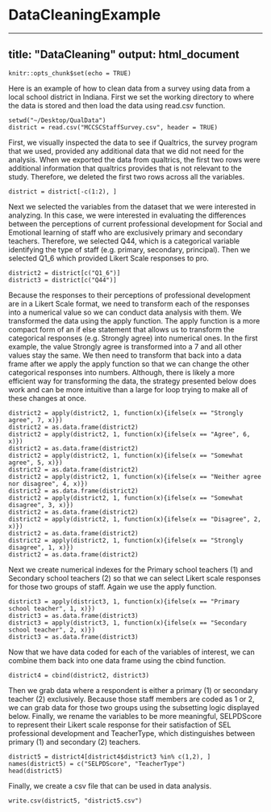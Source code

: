 # DataCleaningExample
---
title: "DataCleaning"
output: html_document
---

```{r setup, include=FALSE}
knitr::opts_chunk$set(echo = TRUE)
```
Here is an example of how to clean data from a survey using data from a local school district in Indiana.  First we set the working directory to where the data is stored and then load the data using read.csv function.  
```{r}
setwd("~/Desktop/QualData")
district = read.csv("MCCSCStaffSurvey.csv", header = TRUE)
```
First, we visually inspected the data to see if Qualtrics, the survey program that we used, provided any additional data that we did not need for the analysis. When we exported the data from qualtrics, the first two rows were additional information that qualtrics provides that is not relevant to the study.  Therefore, we deleted the first two rows across all the variables.
```{r}
district = district[-c(1:2), ]
```
Next we selected the variables from the dataset that we were interested in analyzing.  In this case, we were interested in evaluating the differences between the perceptions of current professional development for Social and Emotional learning of staff who are exclusively primary and secondary teachers.  Therefore, we selected Q44, which is a categorical variable identifying the type of staff (e.g. primary, secondary, principal).  Then we selected Q1_6 which provided Likert Scale responses to pro.  

```{r}
district2 = district[c("Q1_6")]
district3 = district[c("Q44")]
```
Because the responses to their perceptions of professional development are in a Likert Scale format, we need to transform each of the responses into a numerical value so we can conduct data analysis with them.  We transformed the data using the apply function.  The apply function is a more compact form of an if else statement that allows us to transform the categorical responses (e.g. Strongly agree) into numerical ones.  In the first example, the value Strongly agree is transformed into a 7 and all other values stay the same.  We then need to transform that back into a data frame after we apply the apply function so that we can change the other categorical responses into numbers.  Although, there is likely a more efficient way for transforming the data, the strategy presented below does work and can be more intuitive than a large for loop trying to make all of these changes at once. 
```{r}
district2 = apply(district2, 1, function(x){ifelse(x == "Strongly agree", 7, x)})
district2 = as.data.frame(district2)
district2 = apply(district2, 1, function(x){ifelse(x == "Agree", 6, x)})
district2 = as.data.frame(district2)
district2 = apply(district2, 1, function(x){ifelse(x == "Somewhat agree", 5, x)})
district2 = as.data.frame(district2)
district2 = apply(district2, 1, function(x){ifelse(x == "Neither agree nor disagree", 4, x)})
district2 = as.data.frame(district2)
district2 = apply(district2, 1, function(x){ifelse(x == "Somewhat disagree", 3, x)})
district2 = as.data.frame(district2)
district2 = apply(district2, 1, function(x){ifelse(x == "Disagree", 2, x)})
district2 = as.data.frame(district2)
district2 = apply(district2, 1, function(x){ifelse(x == "Strongly disagree", 1, x)})
district2 = as.data.frame(district2)
```
Next we create numerical indexes for the Primary school teachers (1) and Secondary school teachers (2) so that we can select Likert scale responses for those two groups of staff.  Again we use the apply function.

```{r}
district3 = apply(district3, 1, function(x){ifelse(x == "Primary school teacher", 1, x)})
district3 = as.data.frame(district3)
district3 = apply(district3, 1, function(x){ifelse(x == "Secondary school teacher", 2, x)})
district3 = as.data.frame(district3)
```
Now that we have data coded for each of the variables of interest, we can combine them back into one data frame using the cbind function.
```{r}
district4 = cbind(district2, district3)
```
Then we grab data where a respondent is either a primary (1) or secondary teacher (2) exclusively.  Because those staff members are coded as 1 or 2, we can grab data for those two groups using the subsetting logic displayed below. Finally, we rename the variables to be more meaningful, SELPDScore to represent their Likert scale response for their satisfaction of SEL professional development and TeacherType, which distinguishes between primary (1) and secondary (2) teachers.
```{r}
district5 = district4[district4$district3 %in% c(1,2), ]
names(district5) = c("SELPDScore", "TeacherType")
head(district5)
```
Finally, we create a csv file that can be used in data analysis.
```{r}
write.csv(district5, "district5.csv")
```
